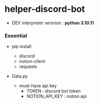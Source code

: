 # helper-discord-bot

- DEV interpreter versrion : **python 3.10.11**

### Essential
- pip install
  - discord
  - notion-client
  - requests

- Data.py
  - must-have api key
    - TOKEN : discord bot token
    - NOTION_API_KEY : notion api
